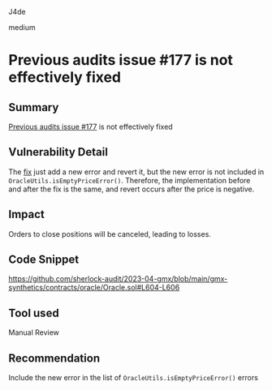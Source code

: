 J4de

medium

# Previous audits issue #177 is not effectively fixed

## Summary

[Previous audits issue #177](https://github.com/sherlock-audit/2023-02-gmx-judging/issues/177) is not effectively fixed

## Vulnerability Detail

The [fix](https://github.com/gmx-io/gmx-synthetics/pull/113/commits/0021c550b85670e598f48a35a3685bb163f7d7e5) just add a new error and revert it, but the new error is not included in `OracleUtils.isEmptyPriceError()`. Therefore, the implementation before and after the fix is the same, and revert occurs after the price is negative.

## Impact

Orders to close positions will be canceled, leading to losses.

## Code Snippet

https://github.com/sherlock-audit/2023-04-gmx/blob/main/gmx-synthetics/contracts/oracle/Oracle.sol#L604-L606

## Tool used

Manual Review

## Recommendation

Include the new error in the list of `OracleUtils.isEmptyPriceError()` errors
